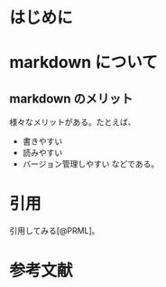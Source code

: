 # はじめに

# markdown について

## markdown のメリット

様々なメリットがある。たとえば、

- 書きやすい
- 読みやすい
- バージョン管理しやすい
  などである。

# 引用

引用してみる[@PRML]。

# 参考文献
